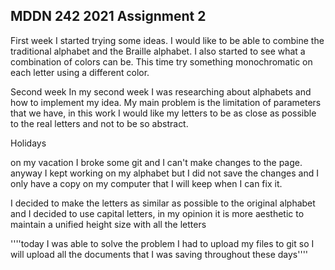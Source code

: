 ## MDDN 242 2021 Assignment 2

First week
I started trying some ideas. I would like to be able to combine the traditional alphabet and the Braille alphabet. I also started to see what a combination of colors can be. This time try something monochromatic on each letter using a different color.

Second week
In my second week I was researching about alphabets and how to implement my idea. My main problem is the limitation of parameters that we have, in this work I would like my letters to be as close as possible to the real letters and not to be so abstract.

Holidays

on my vacation I broke some git and I can't make changes to the page. anyway I kept working on my alphabet but I did not save the changes and I only have a copy on my computer that I will keep when I can fix it.

I decided to make the letters as similar as possible to the original alphabet and I decided to use capital letters, in my opinion it is more aesthetic to maintain a unified height size with all the letters

''''today I was able to solve the problem I had to upload my files to git so I will upload all the documents that I was saving throughout these days''''



<!-- Each of my letters is composed with two circles. The size and position of the first circle is fixed, but the location and size of the second circle is controlled by three parameters.

The three parameters per letter:
  * `size` : radius of the second circle
  * `offsetx` : x offset of the second circle relative to the first one
  * `offsety` : y offset of the second circle relative to the first one -->


